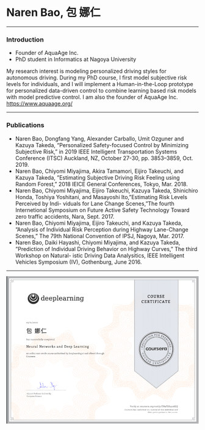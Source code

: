 # Naren Bao, 包 娜仁

-----------------------------------------------------------------------------------
### Introduction

- Founder of AquaAge Inc. 
- PhD student in Informatics at Nagoya University

My research interest is modeling personalized driving styles for autonomous driving. During my PhD course, I first model subjective risk levels for individuals, and I will implement a Human-in-the-Loop prototype for personalized data-driven control to combine learning based risk models with model predictive control. 
I am also the founder of AquaAge Inc. https://www.aquaage.org/

-----------------------------------------------------------------------------------
### Publications

- Naren Bao, Dongfang Yang, Alexander Carballo, Umit Ozguner and Kazuya Takeda, “Personalized Safety-focused Control by Minimizing Subjective Risk,” in 2019 IEEE Intelligent Transportation Systems Conference (ITSC) Auckland, NZ, October 27-30, pp. 3853–3859, Oct. 2019.
- Naren Bao, Chiyomi Miyajima, Akira Tamamori, Eijiro Takeuchi, and Kazuya Takeda, ”Estimating Subjective Driving Risk Feeling using Random Forest,” 2018 IEICE General Conferences, Tokyo, Mar. 2018. 
- Naren Bao, Chiyomi Miyajima, Eijiro Takeuchi, Kazuya Takeda, Shinichiro Honda, Toshiya Yoshitani, and Masayoshi Ito,”Estimating Risk Levels Perceived by Indi- viduals for Lane Change Scenes,”The fourth Internetional Symposium on Future Active Safety Technology Toward zero traffic accidents, Nara, Sept. 2017. 
- Naren Bao, Chiyomi Miyajima, Eijiro Takeuchi, and Kazuya Takeda, ”Analysis of Individual Risk Perception during Highway Lane-Change Scenes,” The 79th National Convention of IPSJ, Nagoya, Mar. 2017. 
- Naren Bao, Daiki Hayashi, Chiyomi Miyajima, and Kazuya Takeda, ”Prediction of Individual Driving Behavior on Highway Curves,” The third Workshop on Natural- istic Driving Data Analysitics, IEEE Intelligent Vehicles Symposium (IV), Gothenburg, June 2016. 

-----------------------------------------------------------------------------------

![Deep learning](./fig/deep_learning_course1.png)
